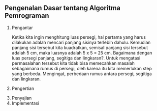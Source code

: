 ## Pengenalan Dasar tentang Algoritma Pemrograman
<ol>
  <li>Pengantar</li>
  <p>Ketika kita ingin menghitung luas persegi, hal pertama yang harus dilakukan adalah mencari panjang sisinya terlebih dahulu. Kemudian panjang sisi tersebut kita kuadratkan, semisal panjang sisi tersebut adalah 5 cm, maka luasnya adalah 5 x 5 = 25 cm. Bagaimana dengan luas persegi panjang, segitiga dan lingkaran?. Untuk mengatasi permasalahan tersebut kita tidak bisa memecahkan masalah sebagaimana rumus di persegi, oleh karena itu kita memerlukan step yang berbeda. Mengingat, perbedaan rumus antara persegi, segitiga dan lingkaran.</p>
  <li>Pengertian</li>
  <p></p>
  <li>Penyajian</li>
  <li>Implementasi</li>
</ol>
